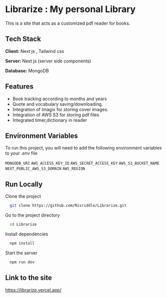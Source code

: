 # Librarize : My personal Library

This is a site that acts as a customized pdf reader for books. 


## Tech Stack

**Client:** Next js , Tailwind css
 
**Server:** Next js (server side components)

**Database:** MongoDB


## Features

- Book tracking according to months and years
- Quote and vocabulary saving/downloading.
- Integration of Imagix for storing cover images.
- Integration of AWS S3 for storing pdf files
- Integrated timer,dictionary in reader

## Environment Variables

To run this project, you will need to add the following environment variables to your .env file

`MONGODB_URI`
`AWS_ACCESS_KEY_ID`
`AWS_SECRET_ACCESS_KEY`
`AWS_S3_BUCKET_NAME`
`NEXT_PUBLIC_AWS_S3_DOMAIN`
`AWS_REGION`



## Run Locally

Clone the project

```bash
  git clone https://github.com/Risriddle/Librarize.git
```

Go to the project directory

```bash
  cd Librarize
```

Install dependencies

```bash
  npm install
```

Start the server

```bash
  npm run dev 
```



## Link to the site

https://librarize.vercel.app/
